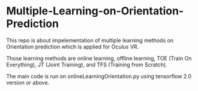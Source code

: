 # Multiple-Learning-on-Orientation-Prediction

This repo is about impelementation of multiple learning methods on Orientation prediction which is applied for Oculus VR.

Those learning methods are online learning, offline learning, TOE (Train On Everything), JT (Joint Training), and TFS (Training from Scratch).

The main code is run on onlineLearningOrientation.py using tensorflow 2.0 version or above.
